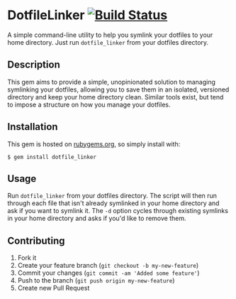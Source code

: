 # DotfileLinker [![Build Status](https://secure.travis-ci.org/dillonkearns/dotfile-linker.png?branch=master)](http://travis-ci.org/dillonkearns/dotfile-linker?branch=master)

A simple command-line utility to help you symlink your dotfiles to your home directory. Just run `dotfile_linker` from
your dotfiles directory.

## Description

This gem aims to provide a simple, unopinionated solution to managing symlinking your dotfiles, allowing you to save
them in an isolated, versioned directory and keep your home directory clean. Similar tools exist, but tend to impose a
structure on how you manage your dotfiles.

## Installation

This gem is hosted on [rubygems.org](rubygems.org), so simply install with:

    $ gem install dotfile_linker

## Usage

Run `dotfile_linker` from your dotfiles directory. The script will then run through each file that isn't already
symlinked in your home directory and ask if you want to symlink it. The `-d` option cycles through existing symlinks in
your home directory and asks if you'd like to remove them.

## Contributing

1. Fork it
2. Create your feature branch (`git checkout -b my-new-feature`)
3. Commit your changes (`git commit -am 'Added some feature'`)
4. Push to the branch (`git push origin my-new-feature`)
5. Create new Pull Request

